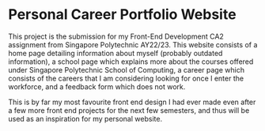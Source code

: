 # Personal Career Portfolio Website

This project is the submission for my Front-End Development CA2 assignment from Singapore Polytechnic AY22/23. 
This website consists of a home page detailing information about myself (probably outdated information), a school page which explains more about the courses offered under Singapore Polytechnic School of Computing, a career page which consists of the careers that I am considering looking for once I enter the workforce, and a feedback form which does not work.

This is by far my most favourite front end design I had ever made even after a few more front end projects for the next few semesters, and thus will be used as an inspiration for my personal website.